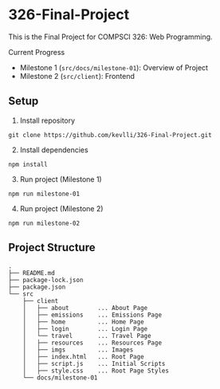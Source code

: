# 326-Final-Project

This is the Final Project for COMPSCI 326: Web Programming.

Current Progress
- Milestone 1 (`src/docs/milestone-01`): Overview of Project
- Milestone 2 (`src/client`): Frontend

## Setup
1. Install repository
```
git clone https://github.com/kevlli/326-Final-Project.git
```

2. Install dependencies
```
npm install
```

3. Run project (Milestone 1)
```
npm run milestone-01
```

4. Run project (Milestone 2)
```
npm run milestone-02
```

## Project Structure
```
.
├── README.md
├── package-lock.json
├── package.json
└── src
    ├── client
    │   ├── about        ... About Page
    │   ├── emissions    ... Emissions Page
    │   ├── home         ... Home Page
    │   ├── login        ... Login Page
    │   └── travel       ... Travel Page
    │   ├── resources    ... Resources Page
    │   ├── imgs         ... Images
    │   ├── index.html   ... Root Page
    │   ├── script.js    ... Initial Scripts
    │   ├── style.css    ... Root Page Styles
    └── docs/milestone-01
```
